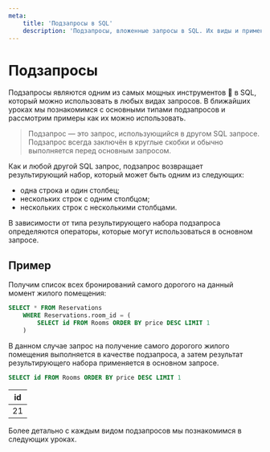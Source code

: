 ```yaml
---
meta:
    title: 'Подзапросы в SQL'
    description: 'Подзапросы, вложенные запросы в SQL. Их виды и применение.'
---
```


# Подзапросы

Подзапросы являются одним из самых мощных инструментов 💪 в SQL, который можно использовать в любых видах запросов.
В ближайших уроках мы познакомимся с основными типами подзапросов и рассмотрим примеры как их можно использовать.

> Подзапрос — это запрос, использующийся в другом SQL запросе.
> Подзапрос всегда заключён в круглые скобки и обычно выполняется перед
> основным запросом.

Как и любой другой SQL запрос, подзапрос возвращает результирующий набор, который может быть одним из следующих:

-   одна строка и один столбец;
-   нескольких строк с одним столбцом;
-   нескольких строк с несколькими столбцами.

В зависимости от типа результирующего набора подзапроса определяются операторы, которые могут использоваться в основном запросе.

## Пример

Получим список всех бронирований самого дорогого на данный момент жилого помещения:

```sql
SELECT * FROM Reservations
    WHERE Reservations.room_id = (
        SELECT id FROM Rooms ORDER BY price DESC LIMIT 1
    )
```

В данном случае запрос на получение самого дорогого жилого помещения выполняется в качестве подзапроса,
а затем результат результирующего набора применяется в основном запросе.

```sql
SELECT id FROM Rooms ORDER BY price DESC LIMIT 1
```

| id  |
| --- |
| 21  |

Более детально с каждым видом подзапросов мы познакомимся в следующих уроках.
